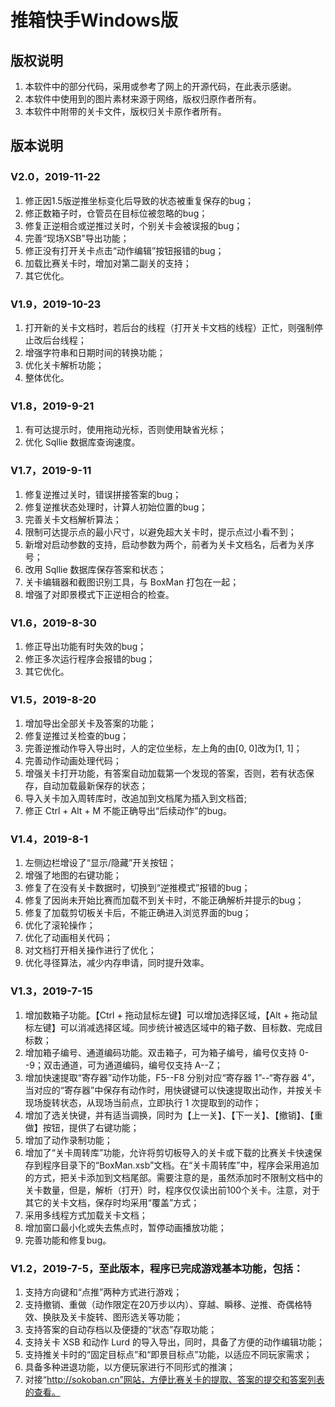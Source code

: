 # 推箱快手Windows版

## 版权说明

1. 本软件中的部分代码，采用或参考了网上的开源代码，在此表示感谢。
2. 本软件中使用到的图片素材来源于网络，版权归原作者所有。
3. 本软件中附带的关卡文件，版权归关卡原作者所有。

## 版本说明


### V2.0，2019-11-22

1. 修正因1.5版逆推坐标变化后导致的状态被重复保存的bug；
2. 修正数箱子时，仓管员在目标位被忽略的bug；
3. 修复正逆相合或逆推过关时，个别关卡会被误报的bug；
4. 完善“现场XSB”导出功能；
5. 修正没有打开关卡点击“动作编辑”按钮报错的bug；
6. 加载比赛关卡时，增加对第二副关的支持；
7. 其它优化。

### V1.9，2019-10-23

1. 打开新的关卡文档时，若后台的线程（打开关卡文档的线程）正忙，则强制停止改后台线程；
2. 增强字符串和日期时间的转换功能；
3. 优化关卡解析功能；
4. 整体优化。

### V1.8，2019-9-21

1. 有可达提示时，使用拖动光标，否则使用缺省光标；
2. 优化 Sqllie 数据库查询速度。

### V1.7，2019-9-11

1. 修复逆推过关时，错误拼接答案的bug；
2. 修复逆推状态处理时，计算人初始位置的bug；
3. 完善关卡文档解析算法；
4. 限制可达提示点的最小尺寸，以避免超大关卡时，提示点过小看不到；
5. 新增对启动参数的支持，启动参数为两个，前者为关卡文档名，后者为关序号；
6. 改用 Sqllie 数据库保存答案和状态；
7. 关卡编辑器和截图识别工具，与 BoxMan 打包在一起；
8. 增强了对即景模式下正逆相合的检查。

### V1.6，2019-8-30

1. 修正导出功能有时失效的bug；
2. 修正多次运行程序会报错的bug；
3. 其它优化。

### V1.5，2019-8-20

1. 增加导出全部关卡及答案的功能；
2. 修复逆推过关检查的bug；
3. 完善逆推动作导入导出时，人的定位坐标，左上角的由[0, 0]改为[1, 1]；
4. 完善动作动画处理代码；
5. 增强关卡打开功能，有答案自动加载第一个发现的答案，否则，若有状态保存，自动加载最新保存的状态；
6. 导入关卡加入周转库时，改追加到文档尾为插入到文档首;
7. 修正 Ctrl + Alt + M 不能正确导出“后续动作”的bug。

### V1.4，2019-8-1

1. 左侧边栏增设了“显示/隐藏”开关按钮；
2. 增强了地图的右键功能；
3. 修复了在没有关卡数据时，切换到“逆推模式”报错的bug；
4. 修复了因尚未开始比赛而加载不到关卡时，不能正确解析并提示的bug；
5. 修复了加载剪切板关卡后，不能正确进入浏览界面的bug；
6. 优化了滚轮操作；
7. 优化了动画相关代码；
8. 对文档打开相关操作进行了优化；
9. 优化寻径算法，减少内存申请，同时提升效率。

### V1.3，2019-7-15

1. 增加数箱子功能。【Ctrl + 拖动鼠标左键】可以增加选择区域，【Alt + 拖动鼠标左键】可以消减选择区域。同步统计被选区域中的箱子数、目标数、完成目标数；
2. 增加箱子编号、通道编码功能。双击箱子，可为箱子编号，编号仅支持 0--9；双击通道，可为通道编码，编号仅支持 A--Z；
3. 增加快速提取“寄存器”动作功能，F5--F8 分别对应“寄存器 1”--“寄存器 4”，当对应的“寄存器”中保存有动作时，用快键键可以快速提取出动作，并按关卡现场旋转状态，从现场当前点，立即执行 1 次提取到的动作；
4. 增加了选关快键，并有适当调换，同时为【上一关】、【下一关】、【撤销】、【重做】按钮，提供了右键功能；
5. 增加了动作录制功能；
6. 增加了“关卡周转库”功能，允许将剪切板导入的关卡或下载的比赛关卡快速保存到程序目录下的“BoxMan.xsb”文档。在“关卡周转库”中，程序会采用追加的方式，把关卡添加到文档尾部。需要注意的是，虽然添加时不限制文档中的关卡数量，但是，解析（打开）时，程序仅仅读出前100个关卡。注意，对于其它的关卡文档，保存时均采用“覆盖”方式；
7. 采用多线程方式加载关卡文档；
8. 增加窗口最小化或失去焦点时，暂停动画播放功能；
9. 完善功能和修复bug。

### V1.2，2019-7-5，至此版本，程序已完成游戏基本功能，包括：

1. 支持方向键和“点推”两种方式进行游戏；
2. 支持撤销、重做（动作限定在20万步以内）、穿越、瞬移、逆推、奇偶格特效、换肤及关卡旋转、图形选关等功能；
3. 支持答案的自动存档以及便捷的“状态”存取功能；
4. 支持关卡 XSB 和动作 Lurd 的导入导出，同时，具备了方便的动作编辑功能；
5. 支持推关卡时的“固定目标点”和“即景目标点”功能，以适应不同玩家需求；
6. 具备多种进退功能，以方便玩家进行不同形式的推演；
7. 对接“http://sokoban.cn”网站，方便比赛关卡的提取、答案的提交和答案列表的查看。